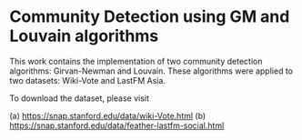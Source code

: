 
# Community Detection using GM and Louvain algorithms

This work contains the implementation of two community detection algorithms: Girvan-Newman and Louvain. These algorithms were applied to two datasets: Wiki-Vote and LastFM Asia.

To download the dataset, please visit

(a) https://snap.stanford.edu/data/wiki-Vote.html
(b) https://snap.stanford.edu/data/feather-lastfm-social.html